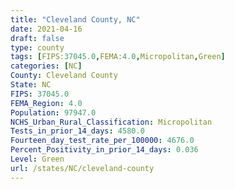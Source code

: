 ```yaml
---
title: "Cleveland County, NC"
date: 2021-04-16
draft: false
type: county
tags: [FIPS:37045.0,FEMA:4.0,Micropolitan,Green]
categories: [NC]
County: Cleveland County
State: NC
FIPS: 37045.0
FEMA_Region: 4.0
Population: 97947.0
NCHS_Urban_Rural_Classification: Micropolitan
Tests_in_prior_14_days: 4580.0
Fourteen_day_test_rate_per_100000: 4676.0
Percent_Positivity_in_prior_14_days: 0.036
Level: Green
url: /states/NC/cleveland-county
---
```



